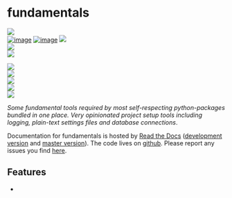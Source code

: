 # fundamentals

<!-- INFO BADGES -->  

[![](https://img.shields.io/pypi/pyversions/fundamentals)](https://pypi.org/project/fundamentals/)  
[![image](https://img.shields.io/conda/vn/conda-forge/fundamentals.svg)](https://anaconda.org/conda-forge/fundamentals)
[![image](https://pepy.tech/badge/fundamentals)](https://pepy.tech/project/fundamentals)
[![](https://img.shields.io/pypi/v/fundamentals)](https://pypi.org/project/fundamentals/)  
[![](https://img.shields.io/github/license/thespacedoctor/fundamentals)](https://github.com/thespacedoctor/fundamentals)  
[![](https://img.shields.io/pypi/dm/fundamentals)](https://pypi.org/project/fundamentals/)  

<!-- STATUS BADGES -->  

[![](http://157.245.42.153:8080/buildStatus/icon?job=fundamentals%2Fmaster&subject=build%20master)](http://157.245.42.153:8080/blue/organizations/jenkins/fundamentals/activity?branch=master)  
[![](http://157.245.42.153:8080/buildStatus/icon?job=fundamentals%2Fdevelop&subject=build%20dev)](http://157.245.42.153:8080/blue/organizations/jenkins/fundamentals/activity?branch=develop)  
[![](https://cdn.jsdelivr.net/gh/thespacedoctor/fundamentals@master/coverage.svg)](https://raw.githack.com/thespacedoctor/fundamentals/master/htmlcov/index.html)  
[![](https://readthedocs.org/projects/fundamentals/badge/?version=master)](https://fundamentals.readthedocs.io/en/master/)  
[![](https://img.shields.io/github/issues/thespacedoctor/fundamentals/type:%20bug?label=bug%20issues)](https://github.com/thespacedoctor/fundamentals/issues?q=is%3Aissue+is%3Aopen+label%3A%22type%3A+bug%22+)  

*Some fundamental tools required by most self-respecting python-packages bundled in one place. Very opinionated project setup tools including logging, plain-text settings files and database connections*.

Documentation for fundamentals is hosted by [Read the Docs](https://fundamentals.readthedocs.io/en/master/) ([development version](https://fundamentals.readthedocs.io/en/develop/) and [master version](https://fundamentals.readthedocs.io/en/master/)). The code lives on [github](https://github.com/thespacedoctor/fundamentals). Please report any issues you find [here](https://github.com/thespacedoctor/fundamentals/issues).

## Features

* 



